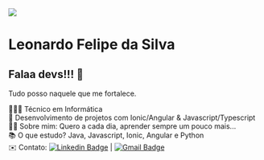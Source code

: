 <img width="auto" src="https://i.pinimg.com/originals/7a/9e/eb/7a9eeb4fa972a27c412e6a114386115b.jpg">

# Leonardo Felipe da Silva

## Falaa devs!!! 🚀
Tudo posso naquele que me fortalece.

👨🏽‍💻 Técnico em Informática
<br/>🔧 Desenvolvimento de projetos com Ionic/Angular & Javascript/Typescript
<br/>🧑🏻 Sobre mim: Quero a cada dia, aprender sempre um pouco mais...
<br/>📚 O que estudo? Java, Javascript, Ionic, Angular e Python
<br/>✉️ Contato: [![Linkedin Badge](https://img.shields.io/badge/LeonardoFelipeSilva-blue?style=flat-square&logo=Linkedin&logoColor=white&link=https://www.linkedin.com/in/leonardo-s-a496bb18b/)](https://www.linkedin.com/in/leonardo-s-a496bb18b/) 
| 
[![Gmail Badge](https://img.shields.io/badge/-leonardooo545@gmail.com-c14438?style=flat-square&logo=Gmail&logoColor=white&link=mailto:leonardooo545@gmail.com)](mailto:leonardooo545@gmail.com)

